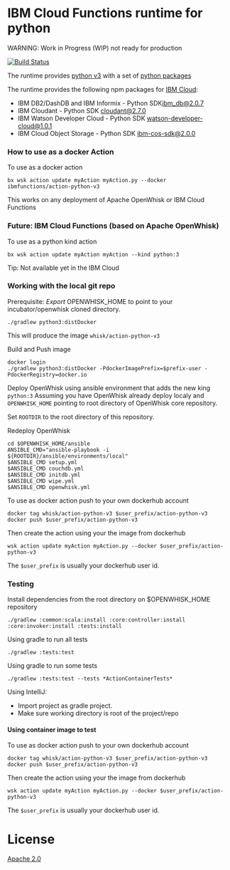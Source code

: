 # IBM Cloud Functions runtime for python

WARNING: Work in Progress (WIP) not ready for production

[![Build Status](https://travis-ci.org/ibm-functions/runtime-python.svg?branch=master)](https://travis-ci.org/ibm-functions/runtime-python)

The runtime provides [python v3](python3/) with a set of [python packages](python/requirements.txt)

The runtime provides the following npm packages for [IBM Cloud](https://bluemix.net):
- IBM DB2/DashDB and IBM Informix - Python SDK[ibm_db@2.0.7](https://pypi.python.org/pypi/ibm_db)
- IBM Cloudant - Python SDK [cloudant@2.7.0](https://pypi.python.org/pypi/cloudant)
- IBM Watson Developer Cloud - Python SDK [watson-developer-cloud@1.0.1](https://pypi.python.org/pypi/watson-developer-cloud)
- IBM Cloud Object Storage - Python SDK [ibm-cos-sdk@2.0.0](https://pypi.python.org/pypi/ibm-cos-sdk)

### How to use as a docker Action
To use as a docker action
```
bx wsk action update myAction myAction.py --docker ibmfunctions/action-python-v3
```
This works on any deployment of Apache OpenWhisk or IBM Cloud Functions

### Future: IBM Cloud Functions (based on Apache OpenWhisk)
To use as a python kind action
```
bx wsk action update myAction myAction --kind python:3
```
Tip: Not available yet in the IBM Cloud

### Working with the local git repo 
Prerequisite: *Export* OPENWHISK_HOME to point to your incubator/openwhisk cloned directory.

```
./gradlew python3:distDocker
```
This will produce the image `whisk/action-python-v3`

Build and Push image
```
docker login
./gradlew python3:distDocker -PdockerImagePrefix=$prefix-user -PdockerRegistry=docker.io
```

Deploy OpenWhisk using ansible environment that adds the new king `python:3`
Assuming you have OpenWhisk already deploy localy and `OPENWHISK_HOME` pointing to root directory of OpenWhisk core repository.

Set `ROOTDIR` to the root directory of this repository.

Redeploy OpenWhisk
```
cd $OPENWHISK_HOME/ansible
ANSIBLE_CMD="ansible-playbook -i ${ROOTDIR}/ansible/environments/local"
$ANSIBLE_CMD setup.yml
$ANSIBLE_CMD couchdb.yml
$ANSIBLE_CMD initdb.yml
$ANSIBLE_CMD wipe.yml
$ANSIBLE_CMD openwhisk.yml
```

To use as docker action push to your own dockerhub account
```
docker tag whisk/action-python-v3 $user_prefix/action-python-v3
docker push $user_prefix/action-python-v3
```
Then create the action using your the image from dockerhub
```
wsk action update myAction myAction.py --docker $user_prefix/action-python-v3
```
The `$user_prefix` is usually your dockerhub user id.


### Testing
Install dependencies from the root directory on $OPENWHISK_HOME repository
```
./gradlew :common:scala:install :core:controller:install :core:invoker:install :tests:install
```

Using gradle to run all tests
```
./gradlew :tests:test
```
Using gradle to run some tests
```
./gradlew :tests:test --tests *ActionContainerTests*
```
Using IntelliJ:
- Import project as gradle project.
- Make sure working directory is root of the project/repo


#### Using container image to test
To use as docker action push to your own dockerhub account
```
docker tag whisk/action-python-v3 $user_prefix/action-python-v3
docker push $user_prefix/action-python-v3
```
Then create the action using your the image from dockerhub
```
wsk action update myAction myAction.py --docker $user_prefix/action-python-v3
```
The `$user_prefix` is usually your dockerhub user id.


# License
[Apache 2.0](LICENSE.txt)